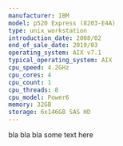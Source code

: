 ```yaml
---
manufacturer: IBM
model: p520 Express (8203-E4A)
type: unix_workstation
introduction_date: 2008/02
end_of_sale_date: 2019/03
operating_system: AIX v7.1
typical_operating_system: AIX
cpu_speed: 4.2GHz
cpu_cores: 4
cpu_count: 1
cpu_threads: 8
cpu_model: Power6
memory: 32GB
storage: 6x146GB SAS HD
---
```


bla bla bla some text here
